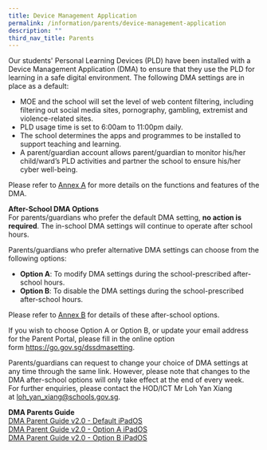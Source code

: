 ```yaml
---
title: Device Management Application
permalink: /information/parents/device-management-application
description: ""
third_nav_title: Parents
---
```

<p>Our students' Personal Learning Devices (PLD) have been installed with a Device Management Application (DMA) to ensure that they use the PLD for learning in a safe digital environment.&nbsp;The following DMA settings are in place as a default:</p>
<ul>
<li>MOE and the school will set the level of web content filtering, including filtering out social media sites, pornography, gambling, extremist and violence-related sites.</li>
<li>PLD usage time is set to 6:00am to 11:00pm daily.</li>
<li>The school determines the apps and programmes to be installed to support teaching and learning.</li>
<li>A parent/guardian account allows parent/guardian to monitor his/her child/ward&rsquo;s PLD activities and partner the school to ensure his/her cyber well-being.</li>
</ul>
<p>Please refer to&nbsp;<a href="/files/DMA%20Annex%20A.pdf" target="_blank" rel="noopener">Annex A</a>&nbsp;for more details on the functions and features of the DMA.</p>
<p><strong>After-School DMA Options<br /></strong>For parents/guardians who prefer the default DMA setting,&nbsp;<strong>no action is required</strong>. The in-school DMA settings will continue to operate after school hours.</p>
<p>Parents/guardians who prefer alternative DMA settings can choose from the following options:&nbsp;</p>
<ul>
<li><strong>Option A</strong>: To modify DMA settings during the school-prescribed after-school hours.&nbsp;</li>
<li><strong>Option B</strong>: To disable the DMA settings during the school-prescribed after-school hours.</li>
</ul>
<p>Please refer to&nbsp;<a href="/files/DMA%20Annex%20B.pdf" target="_blank" rel="noopener">Annex B</a>&nbsp;for details of these after-school options.</p>
<p>If you wish to choose Option A or Option B, or update your email address for the Parent Portal, please fill in the online option form&nbsp;<a href="https://go.gov.sg/dssdmasetting" target="_blank" rel="noopener">https://go.gov.sg/dssdmasetting</a>.&nbsp;</p>
<div>Parents/guardians can request to change your choice of DMA settings at any time through the same link. However, please note that changes to the DMA after-school options will only take effect at the end of every week.</div>
<div>For further enquiries, please contact the HOD/ICT Mr Loh Yan Xiang at&nbsp;<a href="mailto:loh_yan_xiang@schools.gov.sg" target="">loh_yan_xiang@schools.gov.sg</a>.&nbsp;</div>
<p><strong>DMA Parents Guide<br /></strong><a href="/files/DMA%20Parent%20Guide%20v20%20-%20Default%20iPadOS.pdf" target="_blank" rel="noopener">DMA Parent Guide v2.0 - Default iPadOS</a><br /><a href="/files/DMA%20Parent%20Guide%20v20%20-%20Option%20A%20iPadOS.pdf" target="_blank" rel="noopener">DMA Parent Guide v2.0 - Option A iPadOS</a><br /><a href="/files/DMA%20Parent%20Guide%20v20%20-%20Option%20B%20iPadOS.pdf" target="_blank" rel="noopener">DMA Parent Guide v2.0 - Option B iPadOS</a></p>